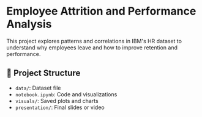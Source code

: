 # Employee Attrition and Performance Analysis

This project explores patterns and correlations in IBM's HR dataset to understand why employees leave and how to improve retention and performance.

## 📁 Project Structure
- `data/`: Dataset file
- `notebook.ipynb`: Code and visualizations
- `visuals/`: Saved plots and charts
- `presentation/`: Final slides or video
